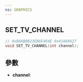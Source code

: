 ```yaml
---
ns: GRAPHICS
---
```

## SET_TV_CHANNEL

```c
// 0xBAABBB23EB6E484E 0x41A8A627
void SET_TV_CHANNEL(int channel);
```


## 參數
* **channel**: 

